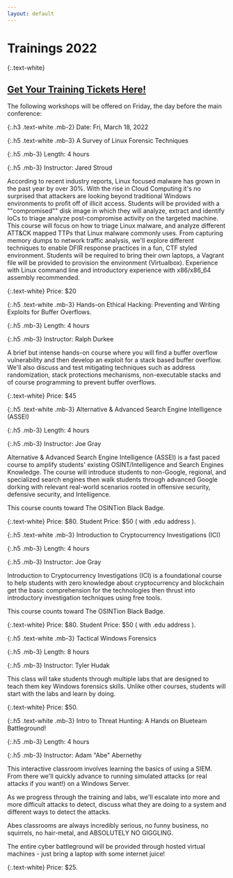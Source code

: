 ```yaml
---
layout: default
---
```

# Trainings 2022

{:.text-white}
## [Get Your Training Tickets Here!](https://events.eventzilla.net/e/bsides-rochester-2022--training-workshops-2138818190)

The following workshops will be offered on Friday, the day before the main conference:

{:.h3 .text-white .mb-2}
Date: Fri, March 18, 2022

{:.h5 .text-white .mb-3}
A Survey of Linux Forensic Techniques

{:.h5 .mb-3}
Length: 4 hours

{:.h5 .mb-3}
Instructor: Jared Stroud

According to recent industry reports, Linux focused malware has grown in the past year by over 30%. With the rise in 
Cloud Computing it's no surprised that attackers are looking beyond traditional Windows environments to profit off of 
illicit access. Students will be provided with a ""compromised"" disk image in which they will analyze, extract and 
identify IoCs to triage analyze post-compromise activity on the targeted machine. This course will focus on how to 
triage Linux malware, and analyze different ATT&CK mapped TTPs that Linux malware commonly uses. From capturing memory
dumps to network traffic analysis, we'll explore different techniques to enable DFIR response practices in a fun, CTF 
styled environment. Students will be required to bring their own laptops, a Vagrant file will be provided to provision 
the environment (Virtualbox). Experience with Linux command line and introductory experience with x86/x86_64 assembly
recommended.

{:.text-white}
Price: $20

{:.h5 .text-white .mb-3}
Hands-on Ethical Hacking: Preventing and Writing Exploits for Buffer Overflows.

{:.h5 .mb-3}
Length: 4 hours

{:.h5 .mb-3}
Instructor: Ralph Durkee

A brief but intense hands-on course where you will find a buffer overflow vulnerability and then develop an exploit for
a stack based buffer overflow.  We'll also discuss and test mitigating techniques such as address randomization, stack
protections mechanisms, non-executable stacks and of course programming to prevent buffer overflows.

{:.text-white}
Price: $45

{:.h5 .text-white .mb-3}
Alternative & Advanced Search Engine Intelligence (ASSEI)

{:.h5 .mb-3}
Length: 4 hours

{:.h5 .mb-3}
Instructor: Joe Gray

Alternative & Advanced Search Engine Intelligence (ASSEI) is a fast paced course to amplify students' existing
OSINT/Intelligence and Search Engines Knowledge. The course will introduce students to non-Google, regional, and 
specialized search engines then walk students through advanced Google dorking with relevant real-world scenarios rooted
in offensive security, defensive security, and Intelligence.

This course counts toward The OSINTion Black Badge.

{:.text-white}
Price: $80.
Student Price: $50 ( with .edu address ).

{:.h5 .text-white .mb-3}
Introduction to Cryptocurrency Investigations (ICI)

{:.h5 .mb-3}
Length: 4 hours

{:.h5 .mb-3}
Instructor: Joe Gray

Introduction to Cryptocurrency Investigations (ICI) is a foundational course to help students with zero knowledge about 
cryptocurrency and blockchain get the basic comprehension for the technologies then thrust into introductory 
investigation techniques using free tools.

This course counts toward The OSINTion Black Badge.

{:.text-white}
Price: $80.
Student Price: $50 ( with .edu address ).

{:.h5 .text-white .mb-3}
Tactical Windows Forensics

{:.h5 .mb-3}
Length: 8 hours

{:.h5 .mb-3}
Instructor: Tyler Hudak

This class will take students through multiple labs that are designed to teach them key Windows forensics skills. Unlike
other courses, students will start with the labs and learn by doing.

{:.text-white}
Price: $50.

{:.h5 .text-white .mb-3}
Intro to Threat Hunting: A Hands on Blueteam Battleground!

{:.h5 .mb-3}
Length: 4 hours

{:.h5 .mb-3}
Instructor: Adam "Abe" Abernethy

This interactive classroom involves learning the basics of using a SIEM.  From there we'll quickly advance to running 
simulated attacks (or real attacks if you want!) on a Windows Server.

As we progress through the training and labs, we'll escalate into more and more difficult attacks to detect, discuss 
what they are doing to a system and different ways to detect the attacks.

Abes classrooms are always incredibly serious, no funny business, no squirrels, no hair-metal, and ABSOLUTELY NO GIGGLING.

The entire cyber battleground will be provided through hosted virtual machines - just bring a laptop with some internet 
juice!

{:.text-white}
Price: $25.
